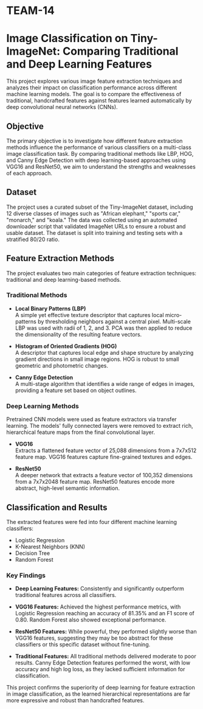 # TEAM-14

# Image Classification on Tiny-ImageNet: Comparing Traditional and Deep Learning Features

This project explores various image feature extraction techniques and analyzes their impact on classification performance across different machine learning models. The goal is to compare the effectiveness of traditional, handcrafted features against features learned automatically by deep convolutional neural networks (CNNs).

## Objective

The primary objective is to investigate how different feature extraction methods influence the performance of various classifiers on a multi-class image classification task. By comparing traditional methods like LBP, HOG, and Canny Edge Detection with deep learning-based approaches using VGG16 and ResNet50, we aim to understand the strengths and weaknesses of each approach.

## Dataset

The project uses a curated subset of the Tiny-ImageNet dataset, including 12 diverse classes of images such as "African elephant," "sports car," "monarch," and "koala." The data was collected using an automated downloader script that validated ImageNet URLs to ensure a robust and usable dataset. The dataset is split into training and testing sets with a stratified 80/20 ratio.

## Feature Extraction Methods

The project evaluates two main categories of feature extraction techniques: traditional and deep learning-based methods.

### Traditional Methods

- **Local Binary Patterns (LBP)**  
  A simple yet effective texture descriptor that captures local micro-patterns by thresholding neighbors against a central pixel. Multi-scale LBP was used with radii of 1, 2, and 3. PCA was then applied to reduce the dimensionality of the resulting feature vectors.

- **Histogram of Oriented Gradients (HOG)**  
  A descriptor that captures local edge and shape structure by analyzing gradient directions in small image regions. HOG is robust to small geometric and photometric changes.

- **Canny Edge Detection**  
  A multi-stage algorithm that identifies a wide range of edges in images, providing a feature set based on object outlines.

### Deep Learning Methods

Pretrained CNN models were used as feature extractors via transfer learning. The models' fully connected layers were removed to extract rich, hierarchical feature maps from the final convolutional layer.

- **VGG16**  
  Extracts a flattened feature vector of 25,088 dimensions from a 7x7x512 feature map. VGG16 features capture fine-grained textures and edges.

- **ResNet50**  
  A deeper network that extracts a feature vector of 100,352 dimensions from a 7x7x2048 feature map. ResNet50 features encode more abstract, high-level semantic information.

## Classification and Results

The extracted features were fed into four different machine learning classifiers:

- Logistic Regression  
- K-Nearest Neighbors (KNN)  
- Decision Tree  
- Random Forest  

### Key Findings

- **Deep Learning Features:** Consistently and significantly outperform traditional features across all classifiers.  

- **VGG16 Features:** Achieved the highest performance metrics, with Logistic Regression reaching an accuracy of 81.35% and an F1 score of 0.80. Random Forest also showed exceptional performance.  

- **ResNet50 Features:** While powerful, they performed slightly worse than VGG16 features, suggesting they may be too abstract for these classifiers or this specific dataset without fine-tuning.  

- **Traditional Features:** All traditional methods delivered moderate to poor results. Canny Edge Detection features performed the worst, with low accuracy and high log loss, as they lacked sufficient information for classification.

This project confirms the superiority of deep learning for feature extraction in image classification, as the learned hierarchical representations are far more expressive and robust than handcrafted features.
